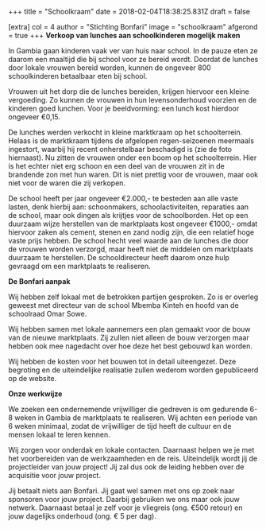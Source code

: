 +++
title = "Schoolkraam"
date = 2018-02-04T18:38:25.831Z
draft = false

[extra]
col = 4
author = "Stichting Bonfari"
image = "schoolkraam"
afgerond = true
+++
**Verkoop van lunches aan schoolkinderen mogelijk maken**

In Gambia gaan kinderen vaak ver van huis naar school. In de pauze eten ze daarom een maaltijd die bij school voor ze bereid wordt. Doordat de lunches door lokale vrouwen bereid worden, kunnen de ongeveer 800 schoolkinderen betaalbaar eten bij school. 

Vrouwen uit het dorp die de lunches bereiden, krijgen hiervoor een kleine vergoeding. Zo kunnen de vrouwen in hun levensonderhoud voorzien en de kinderen goed lunchen. Voor je beeldvorming: een lunch kost hierdoor ongeveer €0,15.

De lunches werden verkocht in kleine marktkraam op het schoolterrein. Helaas is de marktkraam tijdens de afgelopen regen-seizoenen meermaals ingestort, waarbij hij recent onherstelbaar beschadigd is (zie de foto hiernaast). Nu zitten de vrouwen onder een boom op het schoolterrein. Hier is het echter niet erg schoon en een deel van de vrouwen zit in de brandende zon met hun waren. Dit is niet prettig voor de vrouwen, maar ook niet voor de waren die zij verkopen.  

De school heeft per jaar ongeveer €2.000,- te besteden aan alle vaste lasten, denk hierbij aan: schoonmakers, schoolactiviteiten, reparaties aan de school, maar ook dingen als krijtjes voor de schoolborden. Het op een duurzaam wijze herstellen van de marktplaats kost ongeveer €1000,- omdat hiervoor zaken als cement, stenen en zand nodig zijn, die een relatief hoge vaste prijs hebben. De school hecht veel waarde aan de lunches die door de vrouwen worden verzorgd, maar heeft niet de middelen om marktplaats duurzaam te herstellen. De schooldirecteur heeft daarom onze hulp gevraagd om een marktplaats te realiseren. 

**De Bonfari aanpak**

Wij hebben zelf lokaal met de betrokken partijen gesproken. Zo is er overleg geweest met directeur van de school Mbemba Kinteh en hoofd van de schoolraad Omar Sowe. 

Wij hebben samen met lokale aannemers een plan gemaakt voor de bouw van de nieuwe marktplaats. Zij zullen niet alleen de bouw verzorgen maar hebben ook mee nagedacht over hoe deze het best gebouwd kan worden. 

Wij hebben de kosten voor het bouwen tot in detail uiteengezet. Deze begroting en de uiteindelijke realisatie zullen wederom worden gepubliceerd op de website. 

**Onze werkwijze**

We zoeken een ondernemende vrijwilliger die gedreven is om gedurende 6-8 weken in Gambia de marktplaats te realiseren. Wij achten een periode van 6 weken minimaal, zodat de vrijwilliger de tijd heeft de cultuur en de mensen lokaal te leren kennen.

Wij zorgen voor onderdak en lokale contacten. Daarnaast helpen we je met het voorbereiden van de werkzaamheden en de reis. Uiteindelijk wordt jij de projectleider van jouw project! Jij zal dus ook de leiding hebben over de acquisitie voor jouw project.

Jij betaalt niets aan Bonfari. Jij gaat wel samen met ons op zoek naar sponsoren voor jouw project. Daarbij gebruiken we ons maar ook jouw netwerk. Daarnaast betaal je zelf voor je vliegreis (ong. €500 retour) en jouw dagelijks onderhoud (ong. € 5 per dag).